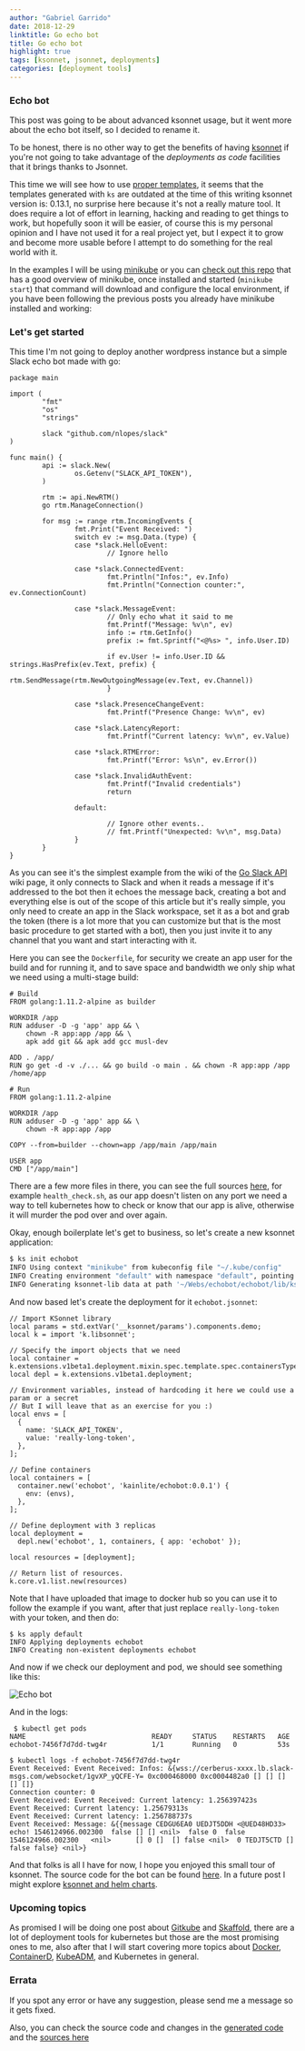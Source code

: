 ```yaml
---
author: "Gabriel Garrido"
date: 2018-12-29
linktitle: Go echo bot
title: Go echo bot
highlight: true
tags: [ksonnet, jsonnet, deployments]
categories: [deployment tools]
---
```


### **Echo bot**

This post was going to be about advanced ksonnet usage, but it went more about the echo bot itself, so I decided to rename it.

To be honest, there is no other way to get the benefits of having [ksonnet](https://ksonnet.io/) if you're not going to take advantage of the _deployments as code_ facilities that it brings thanks to Jsonnet.

This time we will see how to use [proper templates](https://github.com/cybermaggedon/ksonnet-cheat-sheet), it seems that the templates generated with `ks` are outdated at the time of this writing ksonnet version is: 0.13.1, no surprise here because it's not a really mature tool. It does require a lot of effort in learning, hacking and reading to get things to work, but hopefully soon it will be easier, of course this is my personal opinion and I have not used it for a real project yet, but I expect it to grow and become more usable before I attempt to do something for the real world with it.

In the examples I will be using [minikube](https://kubernetes.io/docs/tasks/tools/install-minikube) or you can [check out this repo](https://github.com/kainlite/kainlite.github.io) that has a good overview of minikube, once installed and started (`minikube start`) that command will download and configure the local environment, if you have been following the previous posts you already have minikube installed and working:

### Let's get started
This time I'm not going to deploy another wordpress instance but a simple Slack echo bot made with go:
```
package main

import (
        "fmt"
        "os"
        "strings"

        slack "github.com/nlopes/slack"
)

func main() {
        api := slack.New(
                os.Getenv("SLACK_API_TOKEN"),
        )

        rtm := api.NewRTM()
        go rtm.ManageConnection()

        for msg := range rtm.IncomingEvents {
                fmt.Print("Event Received: ")
                switch ev := msg.Data.(type) {
                case *slack.HelloEvent:
                        // Ignore hello

                case *slack.ConnectedEvent:
                        fmt.Println("Infos:", ev.Info)
                        fmt.Println("Connection counter:", ev.ConnectionCount)

                case *slack.MessageEvent:
                        // Only echo what it said to me
                        fmt.Printf("Message: %v\n", ev)
                        info := rtm.GetInfo()
                        prefix := fmt.Sprintf("<@%s> ", info.User.ID)

                        if ev.User != info.User.ID && strings.HasPrefix(ev.Text, prefix) {
                                rtm.SendMessage(rtm.NewOutgoingMessage(ev.Text, ev.Channel))
                        }

                case *slack.PresenceChangeEvent:
                        fmt.Printf("Presence Change: %v\n", ev)

                case *slack.LatencyReport:
                        fmt.Printf("Current latency: %v\n", ev.Value)

                case *slack.RTMError:
                        fmt.Printf("Error: %s\n", ev.Error())

                case *slack.InvalidAuthEvent:
                        fmt.Printf("Invalid credentials")
                        return

                default:

                        // Ignore other events..
                        // fmt.Printf("Unexpected: %v\n", msg.Data)
                }
        }
}
```
As you can see it's the simplest example from the wiki of the [Go Slack API](https://github.com/nlopes/slack) wiki page, it only connects to Slack and when it reads a message if it's addressed to the bot then it echoes the message back, creating a bot and everything else is out of the scope of this article but it's really simple, you only need to create an app in the Slack workspace, set it as a bot and grab the token (there is a lot more that you can customize but that is the most basic procedure to get started with a bot), then you just invite it to any channel that you want and start interacting with it.

Here you can see the `Dockerfile`, for security we create an app user for the build and for running it, and to save space and bandwidth we only ship what we need using a multi-stage build:
```plain
# Build
FROM golang:1.11.2-alpine as builder

WORKDIR /app
RUN adduser -D -g 'app' app && \
    chown -R app:app /app && \
    apk add git && apk add gcc musl-dev

ADD . /app/
RUN go get -d -v ./... && go build -o main . && chown -R app:app /app /home/app

# Run
FROM golang:1.11.2-alpine

WORKDIR /app
RUN adduser -D -g 'app' app && \
    chown -R app:app /app

COPY --from=builder --chown=app /app/main /app/main

USER app
CMD ["/app/main"]
```
There are a few more files in there, you can see the full sources [here](https://github.com/kainlite/echobot), for example `health_check.sh`, as our app doesn't listen on any port we need a way to tell kubernetes how to check or know that our app is alive, otherwise it will murder the pod over and over again.

Okay, enough boilerplate let's get to business, so let's create a new ksonnet application:
```bash
$ ks init echobot
INFO Using context "minikube" from kubeconfig file "~/.kube/config"
INFO Creating environment "default" with namespace "default", pointing to "version:v1.8.0" cluster at address "https://192.168.99.100:8443"
INFO Generating ksonnet-lib data at path '~/Webs/echobot/echobot/lib/ksonnet-lib/v1.8.0'
```

And now based let's create the deployment for it `echobot.jsonnet`:
```
// Import KSonnet library
local params = std.extVar('__ksonnet/params').components.demo;
local k = import 'k.libsonnet';

// Specify the import objects that we need
local container = k.extensions.v1beta1.deployment.mixin.spec.template.spec.containersType;
local depl = k.extensions.v1beta1.deployment;

// Environment variables, instead of hardcoding it here we could use a param or a secret
// But I will leave that as an exercise for you :)
local envs = [
  {
    name: 'SLACK_API_TOKEN',
    value: 'really-long-token',
  },
];

// Define containers
local containers = [
  container.new('echobot', 'kainlite/echobot:0.0.1') {
    env: (envs),
  },
];

// Define deployment with 3 replicas
local deployment =
  depl.new('echobot', 1, containers, { app: 'echobot' });

local resources = [deployment];

// Return list of resources.
k.core.v1.list.new(resources)
```
Note that I have uploaded that image to docker hub so you can use it to follow the example if you want, after that just replace `really-long-token` with your token, and then do:
```plain
$ ks apply default
INFO Applying deployments echobot
INFO Creating non-existent deployments echobot
```

And now if we check our deployment and pod, we should see something like this:

![Echo bot](/img/echobot.png)

And in the logs:
```plain
 $ kubectl get pods
NAME                               READY     STATUS    RESTARTS   AGE
echobot-7456f7d7dd-twg4r           1/1       Running   0          53s

$ kubectl logs -f echobot-7456f7d7dd-twg4r
Event Received: Event Received: Infos: &{wss://cerberus-xxxx.lb.slack-msgs.com/websocket/1gvXP_yQCFE-Y= 0xc000468000 0xc0004482a0 [] [] [] [] []}
Connection counter: 0
Event Received: Event Received: Current latency: 1.256397423s
Event Received: Current latency: 1.25679313s
Event Received: Current latency: 1.256788737s
Event Received: Message: &{{message CEDGU6EA0 UEDJT5DDH <@UED48HD33> echo! 1546124966.002300  false [] [] <nil>  false 0  false  1546124966.002300   <nil>      [] 0 []  [] false <nil>  0 TEDJT5CTD []  false false} <nil>}
```

And that folks is all I have for now, I hope you enjoyed this small tour of ksonnet. The source code for the bot can be found [here](https://github.com/kainlite/echobot). In a future post I might explore [ksonnet and helm charts](https://ksonnet.io/docs/examples/helm/).

### Upcoming topics
As promised I will be doing one post about [Gitkube](https://github.com/hasura/gitkube) and [Skaffold](https://github.com/GoogleContainerTools/skaffold), there are a lot of deployment tools for kubernetes but those are the most promising ones to me, also after that I will start covering more topics about [Docker](https://www.docker.com/), [ContainerD](https://containerd.io/), [KubeADM](https://kubernetes.io/docs/setup/independent/create-cluster-kubeadm/), and Kubernetes in general.

### Errata
If you spot any error or have any suggestion, please send me a message so it gets fixed.

Also, you can check the source code and changes in the [generated code](https://github.com/kainlite/kainlite.github.io) and the [sources here](https://github.com/kainlite/blog)
